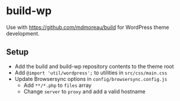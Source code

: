 # build-wp

Use with https://github.com/mdmoreau/build for WordPress theme development.

## Setup

- Add the build and build-wp repository contents to the theme root
- Add `@import 'util/wordpress';` to utilities in `src/css/main.css`
- Update Browsersync options in `config/browsersync.config.js`
  - Add `**/*.php` to `files` array
  - Change `server` to `proxy` and add a valid hostname

